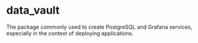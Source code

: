 # data_vault
The package commonly used to create PostgreSQL and Grafana services, especially in the context of deploying applications.
